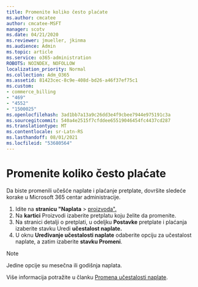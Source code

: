 ```yaml
---
title: Promenite koliko često plaćate
ms.author: cmcatee
author: cmcatee-MSFT
manager: scotv
ms.date: 04/21/2020
ms.reviewer: jmueller, jkinma
ms.audience: Admin
ms.topic: article
ms.service: o365-administration
ROBOTS: NOINDEX, NOFOLLOW
localization_priority: Normal
ms.collection: Adm_O365
ms.assetid: 81423cec-8c9e-408d-bd26-a46f37ef75c1
ms.custom:
- commerce_billing
- "469"
- "4552"
- "1500025"
ms.openlocfilehash: 3ad1bb7a13a9c26dd3e4f9cbee7944e975191c3a
ms.sourcegitcommit: 540a4e2515f7cfddee65519046454fc4437cd287
ms.translationtype: MT
ms.contentlocale: sr-Latn-RS
ms.lasthandoff: 08/01/2021
ms.locfileid: "53680564"
---
```

# <a name="change-how-often-you-pay"></a>Promenite koliko često plaćate

Da biste promenili učešće naplate i plaćanje pretplate, dovršite sledeće korake u Microsoft 365 centar administracije.

1. Idite na **stranicu "Naplata**  >  [proizvoda".](https://go.microsoft.com/fwlink/p/?linkid=842054)
2. Na **kartici** Proizvodi izaberite pretplatu koju želite da promenite.
3. Na stranici detalji o pretplati, u odeljku **Postavke** pretplate i plaćanja izaberite stavku Uredi **učestalost naplate.**
4. U oknu **Uređivanje učestalosti naplate** odaberite opciju za učestalost naplate, a zatim izaberite **stavku Promeni**.

> [!NOTE]
> Jedine opcije su mesečna ili godišnja naplata.

Više informacija potražite u članku [Promena učestalosti naplate](/microsoft-365/commerce/billing-and-payments/change-payment-frequency).